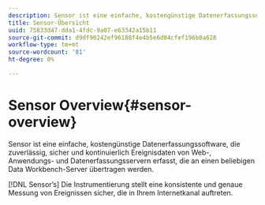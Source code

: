 ```yaml
---
description: Sensor ist eine einfache, kostengünstige Datenerfassungssoftware, die zuverlässig, sicher und kontinuierlich Ereignisdaten von Web-, Anwendungs- und Datenerfassungsservern erfasst, die an einen beliebigen Data Workbench-Server übertragen werden.
title: Sensor-Übersicht
uuid: 75833d47-dda1-4fdc-9a07-e63342a15b11
source-git-commit: d9df90242ef96188f4e4b5e6d04cfef196b0a628
workflow-type: tm+mt
source-wordcount: '81'
ht-degree: 0%

---
```



# Sensor Overview{#sensor-overview}

Sensor ist eine einfache, kostengünstige Datenerfassungssoftware, die zuverlässig, sicher und kontinuierlich Ereignisdaten von Web-, Anwendungs- und Datenerfassungsservern erfasst, die an einen beliebigen Data Workbench-Server übertragen werden.

[!DNL Sensor’s] Die Instrumentierung stellt eine konsistente und genaue Messung von Ereignissen sicher, die in Ihrem Internetkanal auftreten.

